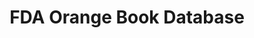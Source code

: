 ---
layout: default
contributors: FDA Center for Drug Evaluation and Research
description: The publication Approved Drug Products with Therapeutic Equivalence Evaluations
  (commonly known as the Orange Book) identifies drug products approved on the basis
  of safety and effectiveness by the Food and Drug Administration (FDA) under the
  Federal Food, Drug, and Cosmetic Act (the Act) and related patent and exclusivity
  information.
last_edit: 05/05/2023, 13:27:17
location: https://www.fda.gov/drugs/drug-approvals-and-databases/approved-drug-products-therapeutic-equivalence-evaluations-orange-book
maintained_by: 'The Orange Book downloadable data files are updated monthly. We make
  every effort to prevent errors and discrepancies in the Approved Drug Products data
  files; however, if you wish to report an error or discrepancy in drug data, please
  send a brief description of the problem to orangebook@fda.hhs.gov.


  General questions related to the drug data in these files should be directed to
  the Center for Drug Evaluation and Research, Division of Drug Information druginfo@fda.hhs.gov.'
related_projects:
  parent:
  - orangebook_nber
shortname: orangebook_fda
tags:
- drugs
- pharmaceuticals
- us
- exclusivity
title: FDA Orange Book Database
uuid: dc9b201c-5f40-4aca-9f40-b7e1dcee5c67
---